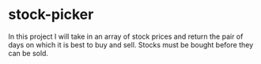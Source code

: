 # stock-picker
In this project I will take in an array of stock prices and return the pair of days on which it is best to buy and sell.  Stocks must be bought before they can be sold.
